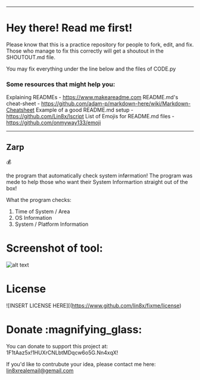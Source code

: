 ---------------------------------
# Hey there! Read me first!

Please know that this is a practice repository for people to fork, edit, and fix.
Those who manage to fix this correctly will get a shoutout in the SHOUTOUT.md file.

You may fix everything under the line below and the files of CODE.py

### Some resources that might help you:
Explaining READMEs - https://www.makeareadme.com
README.md's cheat-sheet - https://github.com/adam-p/markdown-here/wiki/Markdown-Cheatsheet
Example of a good README.md setup - https://github.com/Lin8x/lscript
List of Emojis for README.md files - https://github.com/onmyway133/emoji

---------------------------------

## Zarp
:moneybag:

the program that automatically check system inførmation! The program was mede to help those who want their System Informartion straight out of the box!

What the program checks:
1. Time of System / Area
2. OS Information
3. System / Platform Information

# Screenshot of tool: 

![alt text](http://url/to/img.png)

# License 

![INSERT LICENSE HERE][(https://www.github.com/lin8x/fixme/license)

# Donate :magnifying_glass:

You can donate to support this project at: 1F1tAaz5x!1HUXrCNLbtMDqcw6o5G.Nn4xqX!

If you'd like to contrubute your idea, please contact me here: lin8xrealemail@gemail.com


